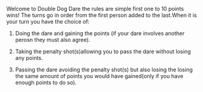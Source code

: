 Welcome to Double Dog Dare the rules are simple first one to 10 points wins! The turns go in order from the first person added to the last.When it is your turn you have the choice of: 

 1. Doing the dare and gaining the points (if your dare involves another perosn they must also agree). 
 		 
 2. Taking the penalty shot(s)allowing you to pass the dare without losing any points. 

 3. Passing the dare avoiding the penalty shot(s) but also losing the losing the same amount of points you would have gained(only if you have enough points to do so).  